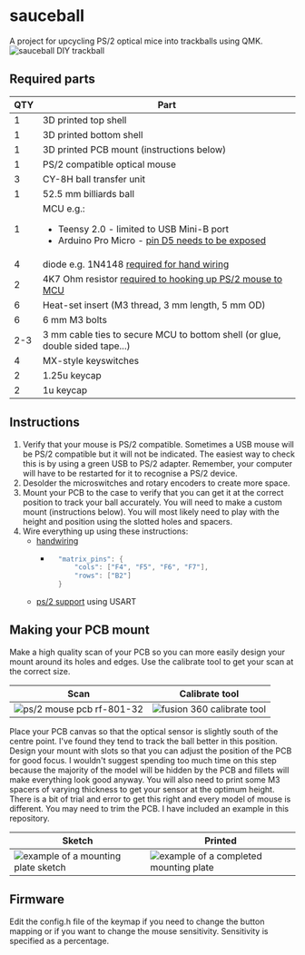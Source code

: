# sauceball
A project for upcycling PS/2 optical mice into trackballs using QMK.
![sauceball DIY trackball](https://i.imgur.com/h5vI6Rqh.jpg)

## Required parts
| QTY | Part |
| --- | --- |
| 1 | 3D printed top shell |
| 1 | 3D printed bottom shell |
| 1 | 3D printed PCB mount (instructions below) |
| 1 | PS/2 compatible optical mouse |
| 3 | CY-8H ball transfer unit |
| 1 | 52.5 mm billiards ball |
| 1 | MCU e.g.: <ul><li>Teensy 2.0 - limited to USB Mini-B port</li><li>Arduino Pro Micro - [pin D5 needs to be exposed](https://golem.hu/guide/pro-micro-upgrade/)</li></ul> |
| 4 | diode e.g. 1N4148 [required for hand wiring](https://github.com/qmk/qmk_firmware/blob/master/docs/hand_wire.md) |
| 2 | 4K7 Ohm resistor [required to hooking up PS/2 mouse to MCU](https://github.com/qmk/qmk_firmware/blob/master/docs/feature_ps2_mouse.md) |
| 6 | Heat-set insert (M3 thread, 3 mm length, 5 mm OD) |
| 6 | 6 mm M3 bolts |
| 2-3 | 3 mm cable ties to secure MCU to bottom shell (or glue, double sided tape...) |
| 4 | MX-style keyswitches |
| 2 | 1.25u keycap |
| 2 | 1u keycap |

## Instructions
1. Verify that your mouse is PS/2 compatible. Sometimes a USB mouse will be PS/2 compatible but it will not be indicated. The easiest way to check this is by using a green USB to PS/2 adapter. Remember, your computer will have to be restarted for it to recognise a PS/2 device.
2. Desolder the microswitches and rotary encoders to create more space.
3. Mount your PCB to the case to verify that you can get it at the correct position to track your ball accurately. You will need to make a custom mount (instructions below). You will most likely need to play with the height and position using the slotted holes and spacers.
4. Wire everything up using these instructions:
    * [handwiring](https://github.com/qmk/qmk_firmware/blob/master/docs/hand_wire.md)
        * ~~~c
            "matrix_pins": {
                "cols": ["F4", "F5", "F6", "F7"],
                "rows": ["B2"]
            }
    * [ps/2 support](https://github.com/qmk/qmk_firmware/blob/master/docs/feature_ps2_mouse.md#usart-version-idusart-version) using USART

## Making your PCB mount
Make a high quality scan of your PCB so you can more easily design your mount around its holes and edges. Use the calibrate tool to get your scan at the correct size.


| Scan | Calibrate tool |
| --- | ---- | 
| ![ps/2 mouse pcb rf-801-32](https://i.imgur.com/pdtQHGdl.jpg) | ![fusion 360 calibrate tool](https://i.imgur.com/FOr35y8.png) |

Place your PCB canvas so that the optical sensor is slightly south of the centre point. I've found they tend to track the ball better in this position. Design your mount with slots so that you can adjust the position of the PCB for good focus. I wouldn't suggest spending too much time on this step because the majority of the model will be hidden by the PCB and fillets will make everything look good anyway. You will also need to print some M3 spacers of varying thickness to get your sensor at the optimum height. There is a bit of trial and error to get this right and every model of mouse is different. You may need to trim the PCB. I have included an example in this repository.

| Sketch | Printed |
| --- | --- |
| ![example of a mounting plate sketch](https://i.imgur.com/Ds6hh3el.png) | ![example of a completed mounting plate](https://i.imgur.com/NaUHWrhl.jpg) |



## Firmware
Edit the config.h file of the keymap if you need to change the button mapping or if you want to change the mouse sensitivity. Sensitivity is specified as a percentage.
